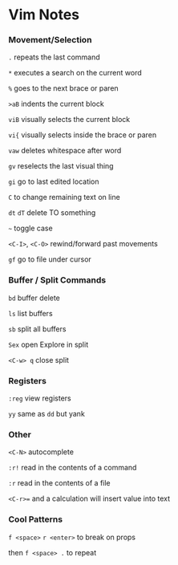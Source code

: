 # Vim Notes

### Movement/Selection

`.` repeats the last command

`*` executes a search on the current word

`%` goes to the next brace or paren

`>aB` indents the current block

`viB` visually selects the current block

`vi{` visually selects inside the brace or paren

`vaw` deletes whitespace after word

`gv` reselects the last visual thing

`gi` go to last edited location

`C` to change remaining text on line

`dt` `dT` delete TO something

`~` toggle case

`<C-I>`, `<C-O>` rewind/forward past movements

`gf` go to file under cursor


### Buffer / Split Commands

`bd` buffer delete

`ls` list buffers

`sb` split all buffers

`Sex` open Explore in split

`<C-w> q` close split

### Registers

`:reg` view registers

`yy` same as `dd` but yank

### Other

`<C-N>` autocomplete

`:r!` read in the contents of a command

`:r` read in the contents of a file

`<C-r>=` and a calculation will insert value into text

### Cool Patterns

`f <space>` `r <enter>` to break on props

then `f <space> .` to repeat



